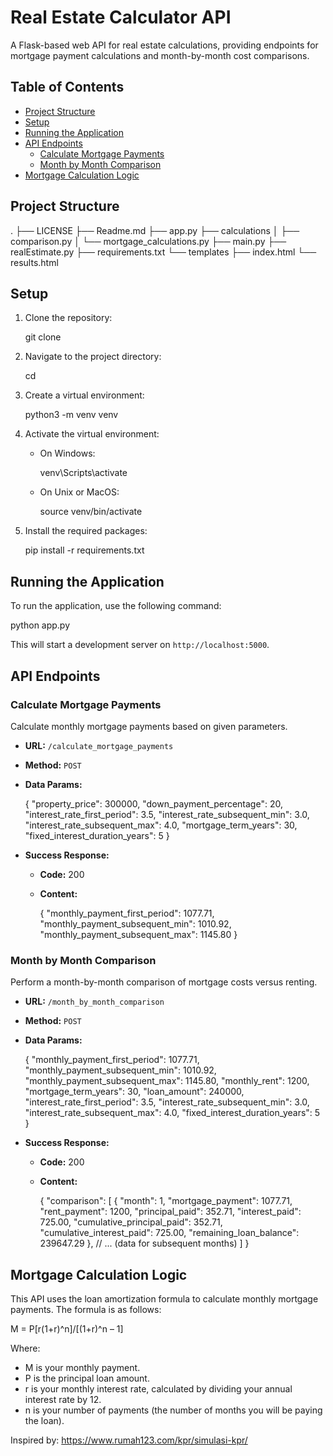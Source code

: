 # Real Estate Calculator API

A Flask-based web API for real estate calculations, providing endpoints for mortgage payment calculations and month-by-month cost comparisons.

## Table of Contents
- [Project Structure](#project-structure)
- [Setup](#setup)
- [Running the Application](#running-the-application)
- [API Endpoints](#api-endpoints)
    - [Calculate Mortgage Payments](#calculate-mortgage-payments)
    - [Month by Month Comparison](#month-by-month-comparison)
- [Mortgage Calculation Logic](#mortgage-calculation-logic)

## Project Structure
.
├── LICENSE
├── Readme.md
├── app.py
├── calculations
│   ├── comparison.py
│   └── mortgage_calculations.py
├── main.py
├── realEstimate.py
├── requirements.txt
└── templates
   ├── index.html
   └── results.html


## Setup

1. Clone the repository:
   
     git clone <repository-url>
   

2. Navigate to the project directory:
   
     cd <project-directory>
   

3. Create a virtual environment:
   
     python3 -m venv venv
   

4. Activate the virtual environment:
     - On Windows:
     
       venv\Scripts\activate
     
     - On Unix or MacOS:
     
       source venv/bin/activate
     

5. Install the required packages:
   
     pip install -r requirements.txt
   

## Running the Application

To run the application, use the following command:


python app.py


This will start a development server on `http://localhost:5000`.

## API Endpoints

### Calculate Mortgage Payments

Calculate monthly mortgage payments based on given parameters.

- **URL:** `/calculate_mortgage_payments`
- **Method:** `POST`
- **Data Params:**
  
    {
      "property_price": 300000,
      "down_payment_percentage": 20,
      "interest_rate_first_period": 3.5,
      "interest_rate_subsequent_min": 3.0,
      "interest_rate_subsequent_max": 4.0,
      "mortgage_term_years": 30,
      "fixed_interest_duration_years": 5
    }
  
- **Success Response:**
    - **Code:** 200
    - **Content:**
    
      {
        "monthly_payment_first_period": 1077.71,
        "monthly_payment_subsequent_min": 1010.92,
        "monthly_payment_subsequent_max": 1145.80
      }
    

### Month by Month Comparison

Perform a month-by-month comparison of mortgage costs versus renting.

- **URL:** `/month_by_month_comparison`
- **Method:** `POST`
- **Data Params:**
  
    {
      "monthly_payment_first_period": 1077.71,
      "monthly_payment_subsequent_min": 1010.92,
      "monthly_payment_subsequent_max": 1145.80,
      "monthly_rent": 1200,
      "mortgage_term_years": 30,
      "loan_amount": 240000,
      "interest_rate_first_period": 3.5,
      "interest_rate_subsequent_min": 3.0,
      "interest_rate_subsequent_max": 4.0,
      "fixed_interest_duration_years": 5
    }
  
- **Success Response:**
    - **Code:** 200
    - **Content:**
    
      {
        "comparison": [
          {
            "month": 1,
            "mortgage_payment": 1077.71,
            "rent_payment": 1200,
            "principal_paid": 352.71,
            "interest_paid": 725.00,
            "cumulative_principal_paid": 352.71,
            "cumulative_interest_paid": 725.00,
            "remaining_loan_balance": 239647.29
          },
          // ... (data for subsequent months)
        ]
      }
    

## Mortgage Calculation Logic

This API uses the loan amortization formula to calculate monthly mortgage payments. The formula is as follows:


M = P[r(1+r)^n]/[(1+r)^n – 1]


Where:
- M is your monthly payment.
- P is the principal loan amount.
- r is your monthly interest rate, calculated by dividing your annual interest rate by 12.
- n is your number of payments (the number of months you will be paying the loan).

Inspired by: https://www.rumah123.com/kpr/simulasi-kpr/